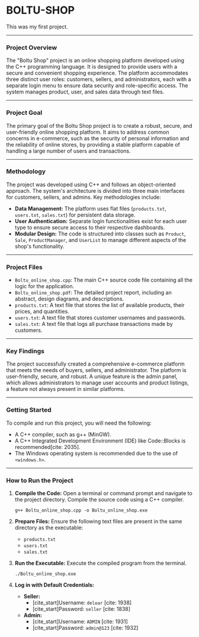 # BOLTU-SHOP
This was my first project.

----- 

### Project Overview

The "Boltu Shop" project is an online shopping platform developed using the C++ programming language. It is designed to provide users with a secure and convenient shopping experience. The platform accommodates three distinct user roles: customers, sellers, and administrators, each with a separate login menu to ensure data security and role-specific access. The system manages product, user, and sales data through text files.

-----

### Project Goal

The primary goal of the Boltu Shop project is to create a robust, secure, and user-friendly online shopping platform. It aims to address common concerns in e-commerce, such as the security of personal information and the reliability of online stores, by providing a stable platform capable of handling a large number of users and transactions.

-----

### Methodology

The project was developed using C++ and follows an object-oriented approach. The system's architecture is divided into three main interfaces for customers, sellers, and admins. Key methodologies include:

  * **Data Management:** The platform uses flat files (`products.txt`, `users.txt`, `sales.txt`) for persistent data storage.
  * **User Authentication:** Separate login functionalities exist for each user type to ensure secure access to their respective dashboards.
  * **Modular Design:** The code is structured into classes such as `Product`, `Sale`, `ProductManager`, and `UserList` to manage different aspects of the shop's functionality.

-----

### Project Files

  * `Boltu_online_shop.cpp`: The main C++ source code file containing all the logic for the application.
  * `Boltu_online_shop.pdf`: The detailed project report, including an abstract, design diagrams, and descriptions.
  * `products.txt`: A text file that stores the list of available products, their prices, and quantities.
  * `users.txt`: A text file that stores customer usernames and passwords.
  * `sales.txt`: A text file that logs all purchase transactions made by customers.

-----

### Key Findings

The project successfully created a comprehensive e-commerce platform that meets the needs of buyers, sellers, and administrator. The platform is user-friendly, secure, and robust. A unique feature is the admin panel, which allows administrators to manage user accounts and product listings, a feature not always present in similar platforms.

-----

### Getting Started

To compile and run this project, you will need the following:

  * A C++ compiler, such as g++ (MinGW).
  * A C++ Integrated Development Environment (IDE) like Code::Blocks is recommended[cite: 2035].
  * The Windows operating system is recommended due to the use of `<windows.h>`.

-----

### How to Run the Project

1.  **Compile the Code:**
    Open a terminal or command prompt and navigate to the project directory. Compile the source code using a C++ compiler.

    ```
    g++ Boltu_online_shop.cpp -o Boltu_online_shop.exe
    ```

2.  **Prepare Files:**
    Ensure the following text files are present in the same directory as the executable:

      * `products.txt`
      * `users.txt`
      * `sales.txt`

3.  **Run the Executable:**
    Execute the compiled program from the terminal.

    ```
    ./Boltu_online_shop.exe
    ```

4.  **Log in with Default Credentials:**

      * **Seller:**
          * [cite\_start]Username: `deloar` [cite: 1938]
          * [cite\_start]Password: `seller` [cite: 1838]
      * **Admin:**
          * [cite\_start]Username: `ADMIN` [cite: 1931]
          * [cite\_start]Password: `admin@123` [cite: 1932]
